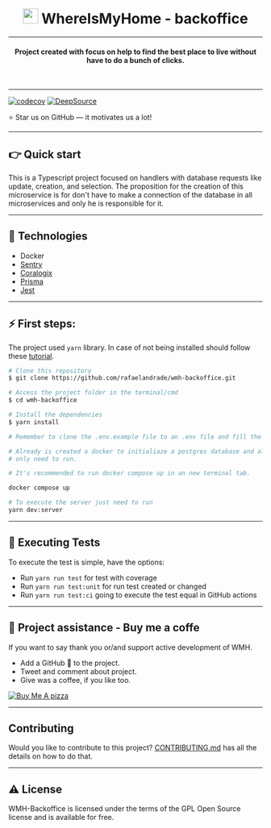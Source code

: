 
<h1 align="center"> <img src="https://w7.pngwing.com/pngs/307/624/png-transparent-computer-icons-house-home-icon-angle-text-logo.png" width="30">
 WhereIsMyHome - backoffice </h1>

 ----

 <h4 align="center"> Project created with focus on help to find the best place to live without have to do a bunch of clicks. </h4>

<br>


-----------
[![codecov](https://codecov.io/gh/rafaelandrade/wmh-backoffice/branch/main/graph/badge.svg?token=FTLUEOROMP)](https://codecov.io/gh/rafaelandrade/wmh-backoffice)
[![DeepSource](https://deepsource.io/gh/rafaelandrade/wmh-backoffice.svg/?label=active+issues&show_trend=true&token=yis2PC5vrWaO-wtAh9c5pGlI)](https://deepsource.io/gh/rafaelandrade/wmh-backoffice/?ref=repository-badge)

<p>⭐ Star us on GitHub — it motivates us a lot!</p>

----

<h2> 👉 Quick start </h2>

This is a Typescript project focused on handlers with database requests like update, creation, and selection. The proposition for the creation of this microservice is for don't have to make a connection of the database in all microservices and only he is responsible for it. 

----

<h2> 🔌 Technologies </h2>

- Docker
- [Sentry](https://docs.sentry.io/)
- [Coralogix](https://coralogix.com/integrations/coralogix-python-integration/)
- [Prisma](https://www.prisma.io/docs/concepts/overview/what-is-prisma)
- [Jest](https://jestjs.io/docs/getting-started)

----

<h2> ⚡️ First steps: </h2>

The project used `yarn` library. In case of not being installed should follow these [tutorial](https://classic.yarnpkg.com/lang/en/docs/install/#mac-stable). 


```bash
# Clone this repository
$ git clone https://github.com/rafaelandrade/wmh-backoffice.git

# Access the project folder in the terminal/cmd
$ cd wmh-backoffice

# Install the dependencies
$ yarn install

# Remember to clone the .env.example file to an .env file and fill the file.

# Already is created a docker to initialiaze a postgres database and already have some data
# only need to run.

# It's recommended to run docker compose up in an new terminal tab.

docker compose up

# To execute the server just need to run
yarn dev:server
```

---

<h2> 🧚 Executing Tests </h2>

To execute the test is simple, have the options:

- Run `yarn run test` for test with coverage
- Run `yarn run test:unit` for run test created or changed
- Run `yarn run test:ci` going to execute the test equal in GitHub actions

---

<h2> 🍕 Project assistance - Buy me a coffe </h2>

If you want to say thank you or/and support active development of WMH.

- Add a GitHub 🌟 to the project.
- Tweet and comment about project.
- Give was a coffee, if you like too.

<a href="https://www.buymeacoffee.com/rafaelasndrade" target="_blank"><img src="https://www.buymeacoffee.com/assets/img/custom_images/orange_img.png" alt="Buy Me A pizza" style="height: auto !important;width: auto !important;" ></a>


---
<h2> Contributing </h2>

Would you like to contribute to this project? [CONTRIBUTING.md](CONTRIBUTING.md) has all the details on how to do that.

---
<h2> ⚠️ License </h2>

WMH-Backoffice is licensed under the terms of the GPL Open Source license and is available for free.